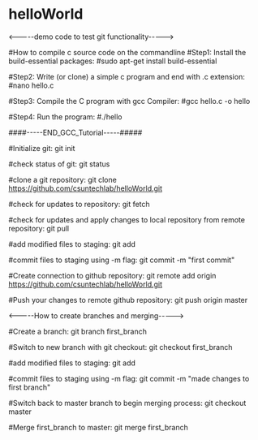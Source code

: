 # helloWorld
<-----demo code to test git functionality----->

#How to compile c source code on the commandline
#Step1: Install the build-essential packages:
#sudo apt-get install build-essential

#Step2: Write (or clone) a simple c program and end with .c extension:
#nano hello.c

#Step3: Compile the C program with gcc Compiler:
#gcc hello.c -o hello

#Step4: Run the program:
#./hello

####-----END_GCC_Tutorial-----#####


#Initialize git:
git init

#check status of git:
git status

#clone a git repository:
git clone https://github.com/csuntechlab/helloWorld.git

#check for updates to repository:
git fetch

#check for updates and apply changes to local repository from remote repository:
git pull

#add modified files to staging:
git add <filename>

#commit files to staging using -m flag:
git commit -m "first commit"

#Create connection to github repository:
git remote add origin https://github.com/csuntechlab/helloWorld.git

#Push your changes to remote github repository:
git push origin master

<-----How to create branches and merging----->

#Create a branch:
git branch first_branch

#Switch to new branch with git checkout:
git checkout first_branch

#add modified files to staging:
git add <filename>

#commit files to staging using -m flag:
git commit -m "made changes to first branch"

#Switch back to master branch to begin merging process:
git checkout master

#Merge first_branch to master:
git merge first_branch





